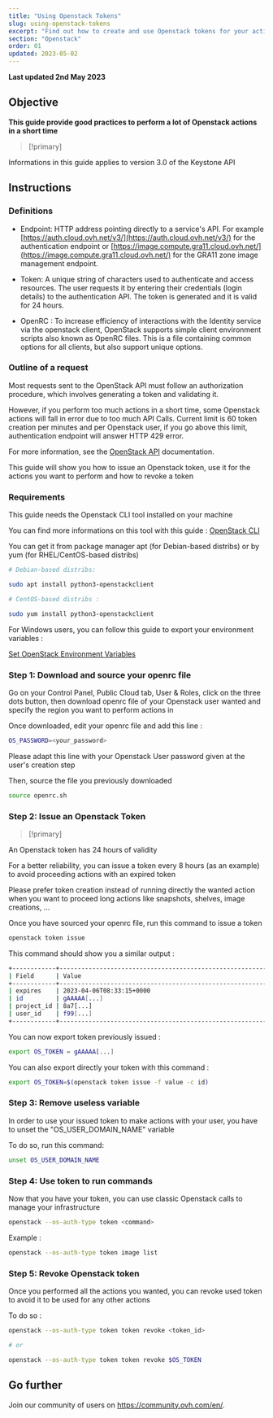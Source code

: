 ```yaml
---
title: "Using Openstack Tokens"
slug: using-openstack-tokens
excerpt: "Find out how to create and use Openstack tokens for your actions"
section: "Openstack"
order: 01
updated: 2023-05-02
---
```


**Last updated 2nd May 2023**

## Objective

**This guide provide good practices to perform a lot of Openstack actions in a short time**

> [!primary]
>
Informations in this guide applies to version 3.0 of the Keystone API
>

## Instructions

### Definitions

- Endpoint: HTTP address pointing directly to a service's API. For example [https://auth.cloud.ovh.net/v3/](https://auth.cloud.ovh.net/v3/) for the authentication endpoint or [https://image.compute.gra11.cloud.ovh.net/](https://image.compute.gra11.cloud.ovh.net/) for the GRA11 zone image management endpoint. 


- Token: A unique string of characters used to authenticate and access resources. The user requests it by entering their credentials (login details) to the authentication API. The token is generated and it is valid for 24 hours.

- OpenRC : To increase efficiency of interactions with the Identity service via the openstack client, OpenStack supports simple client environment scripts also known as OpenRC files.
This is a file containing common options for all clients, but also support unique options.

### Outline of a request
Most requests sent to the OpenStack API must follow an authorization procedure, which involves generating a token and validating it.

However, if you perform too much actions in a short time, some Openstack actions will fall in error due to too much API Calls. Current limit is 60 token creation per minutes and per Openstack user, if you go above this limit, authentication endpoint will answer HTTP 429 error.

For more information, see the [OpenStack API](http://developer.openstack.org/api-guide/quick-start/) documentation.

This guide will show you how to issue an Openstack token, use it for the actions you want to perform and how to revoke a token

### Requirements 

This guide needs the Openstack CLI tool installed on your machine

You can find more informations on this tool with this guide : [OpenStack CLI](https://docs.openstack.org/python-openstackclient/latest/)

You can get it from package manager apt (for Debian-based distribs) or by yum (for RHEL/CentOS-based distribs)

```bash
# Debian-based distribs: 

sudo apt install python3-openstackclient

# CentOS-based distribs :

sudo yum install python3-openstackclient
```

For Windows users, you can follow this guide to export your environment variables : 

[Set OpenStack Environment Variables](https://docs.ovh.com/gb/en/public-cloud/set-openstack-environment-variables/)

### Step 1: Download and source your openrc file

Go on your Control Panel, Public Cloud tab, User & Roles, click on the three dots button, then download openrc file of your Openstack user wanted and specify the region you want to perform actions in

Once downloaded, edit your openrc file and add this line :

```bash
OS_PASSWORD=<your_password>
```

Please adapt this line with your Openstack User password given at the user's creation step

Then, source the file you previously downloaded

```bash
source openrc.sh
```

### Step 2: Issue an Openstack Token


> [!primary]
>
An Openstack token has 24 hours of validity

For a better reliability, you can issue a token every 8 hours (as an example) to avoid proceeding actions with an expired token

Please prefer token creation instead of running directly the wanted action when you want to proceed long actions like snapshots, shelves, image creations, ...
>

Once you have sourced your openrc file, run this command to issue a token

```bash
openstack token issue
```

This command should show you a similar output : 

```bash
+------------+----------------------------------------------------------------+
| Field      | Value                                                          |
+------------+----------------------------------------------------------------+
| expires    | 2023-04-06T08:33:15+0000                                       |
| id         | gAAAAA[...]                                                    |
| project_id | 8a7[...]                                                       |
| user_id    | f99[...]                                                       |
+------------+----------------------------------------------------------------+
```

You can now export token previously issued : 
```bash
export OS_TOKEN = gAAAAA[...]
```

You can also export directly your token with this command : 

```bash
export OS_TOKEN=$(openstack token issue -f value -c id)
```

### Step 3: Remove useless variable

In order to use your issued token to make actions with your user, you have to unset the "OS_USER_DOMAIN_NAME" variable

To do so, run this command:

```bash
unset OS_USER_DOMAIN_NAME
```

### Step 4: Use token to run commands

Now that you have your token, you can use classic Openstack calls to manage your infrastructure

```bash
openstack --os-auth-type token <command>
```

Example : 

```bash
openstack --os-auth-type token image list
```

### Step 5: Revoke Openstack token

Once you performed all the actions you wanted, you can revoke used token to avoid it to be used for any other actions

To do so :

```bash
openstack --os-auth-type token token revoke <token_id>

# or 

openstack --os-auth-type token token revoke $OS_TOKEN
```

## Go further

Join our community of users on <https://community.ovh.com/en/>.
